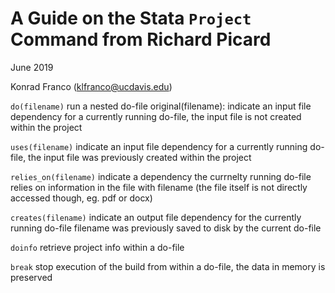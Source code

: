 # A Guide on the Stata `Project` Command from Richard Picard

June 2019

Konrad Franco (klfranco@ucdavis.edu)

`do(filename)` run a nested do-file
original(filename): indicate an input file dependency for a currently running do-file, the input file is not created within the project

`uses(filename)` indicate an input file dependency for a currently running do-file, the input file was previously created within the project

`relies_on(filename)` indicate a dependency the currnelty running do-file relies on information in the file with filename (the file itself is not directly accessed though, eg. pdf or docx)

`creates(filename)` indicate an output file dependency for the currently running do-file filename was previously saved to disk by the current do-file

`doinfo` retrieve project info within a do-file

`break` stop execution of the build from within a do-file, the data in memory is preserved
